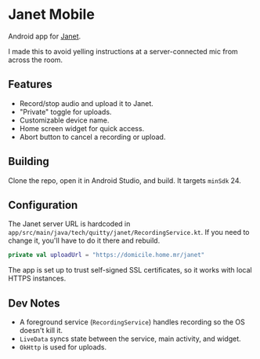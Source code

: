 # Janet Mobile

Android app for [Janet](https://github.com/QuittyMR/janet).

I made this to avoid yelling instructions at a server-connected mic from across the room.

## Features

*   Record/stop audio and upload it to Janet.
*   "Private" toggle for uploads.
*   Customizable device name.
*   Home screen widget for quick access.
*   Abort button to cancel a recording or upload.

## Building

Clone the repo, open it in Android Studio, and build. It targets `minSdk` 24.

## Configuration

The Janet server URL is hardcoded in `app/src/main/java/tech/quitty/janet/RecordingService.kt`. If you need to change it, you'll have to do it there and rebuild.

```kotlin
private val uploadUrl = "https://domicile.home.mr/janet"
```

The app is set up to trust self-signed SSL certificates, so it works with local HTTPS instances.

## Dev Notes

*   A foreground service (`RecordingService`) handles recording so the OS doesn't kill it.
*   `LiveData` syncs state between the service, main activity, and widget.
*   `OkHttp` is used for uploads.
